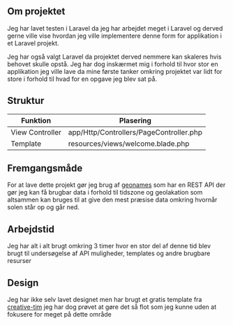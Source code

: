 ## Om projektet

Jeg har lavet testen i Laravel da jeg har arbejdet meget i Laravel og derved gerne ville vise hvordan jeg ville implementere denne form for applikation i et Laravel projekt.

Jeg har også valgt Laravel da projektet derved nemmere kan skaleres hvis behovet skulle opstå. Jeg har dog inskærmet mig i forhold til hvor stor en applikation jeg ville lave da mine første tanker omkring projektet var lidt for store i forhold til hvad for en opgave jeg blev sat på.

## Struktur

| Funktion | Plasering |
| ----------- | ----------- |
| View Controller | app/Http/Controllers/PageController.php |
| Template | resources/views/welcome.blade.php |

## Fremgangsmåde

For at lave dette projekt gør jeg brug af [geonames](http://www.geonames.org) som har en REST API der gør jeg kan få brugbar data i forhold til tidszone og geolakation som altsammen kan bruges til at give den mest præsise data omkring hvornår solen står op og går ned.

## Arbejdstid

Jeg har alt i alt brugt omkring 3 timer hvor en stor del af denne tid blev brugt til undersøgelse af API muligheder, templates og andre brugbare resurser

## Design

Jeg har ikke selv lavet designet men har brugt et gratis template fra [creative-tim](https://www.creative-tim.com) jeg har dog prøvet at gøre det så flot som jeg kunne uden at fokusere for meget på dette område
